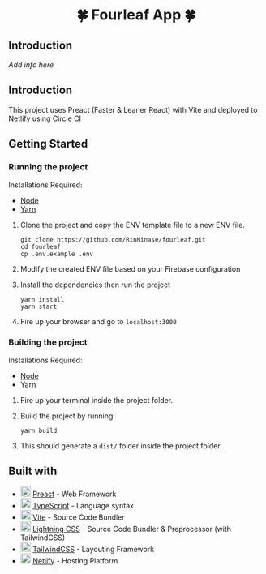 <h1 align="center"> 🍀 Fourleaf App 🍀 </h1>

## Introduction
_Add info here_

## Introduction
This project uses Preact (Faster & Leaner React) with Vite and deployed to Netlify using Circle CI

## Getting Started

### Running the project
Installations Required:
- [Node](https://nodejs.org/en/)
- [Yarn](https://yarnpkg.com/latest.msi)

1. Clone the project and copy the ENV template file to a new ENV file.

    ```
    git clone https://github.com/RinMinase/fourleaf.git
    cd fourleaf
    cp .env.example .env
    ```

2. Modify the created ENV file based on your Firebase configuration

3. Install the dependencies then run the project

    ```
    yarn install
    yarn start
    ```

4. Fire up your browser and go to `localhost:3000`


### Building the project
Installations Required:
- [Node](https://nodejs.org/en/)
- [Yarn](https://yarnpkg.com/latest.msi)

1. Fire up your terminal inside the project folder.

2. Build the project by running:

    ```
    yarn build
    ```

3. This should generate a `dist/` folder inside the project folder.

## Built with
* <img width=20 height=20 src="https://preactjs.com/favicon.ico"> [Preact](https://preactjs.com/) - Web Framework
* <img width=20 height=20 src="https://www.typescriptlang.org/favicon-32x32.png"> [TypeScript](https://www.typescriptlang.org/) - Language syntax
* <img width=20 height=20 src="https://vitejs.dev/logo.svg"> [Vite](https://vitejs.dev/) - Source Code Bundler
* <img width=20 height=20 src="https://lightningcss.dev/favicon.3aabf677.svg"> [Lightning CSS](https://lightningcss.dev/) - Source Code Bundler & Preprocessor (with TailwindCSS)
* <img width=20 height=20 src="https://tailwindcss.com/favicons/favicon.ico"> [TailwindCSS](https://tailwindcss.com/) - Layouting Framework
* <img width=20 height=20 src="https://www.netlify.com/favicon/icon.svg"> [Netlify](https://netlify.com) - Hosting Platform
